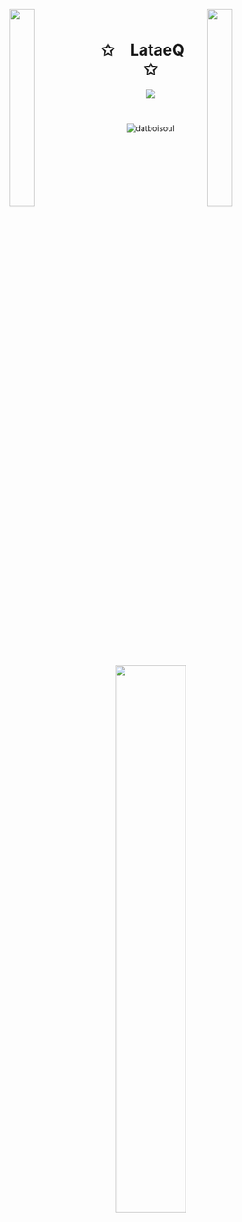 
<img align="left" src="https://user-images.githubusercontent.com/65187002/144930161-2f783401-8d27-4fdf-a2f7-cc0ba32f1f1f.gif" width="30%" style="display:inline;"><img align="right" src="https://user-images.githubusercontent.com/65187002/144930161-2f783401-8d27-4fdf-a2f7-cc0ba32f1f1f.gif" width="30%" style="display:inline;">
<br>

<p align="center">
    <h1 align="center">✩&emsp;LataeQ&emsp;✩</h1>
</p>

<p align="center">
    <img src="https://readme-typing-svg.herokuapp.com/?lines=Ayoooooooooooo;Welcome+to+my+profile+kub!;Have+a+look+around+kub!&font=Fira%20Code&color=%23D62F79&center=true&width=280&height=50">
</p>
<br>
<p align="center"> <img src="https://komarev.com/ghpvc/?username=datboisoul&label=Profile%20views&color=000000&style=flat" alt="datboisoul" /> </p>


<p align="center">
    <a href="https://github.com/DatboisouL"><img width="50%" src="https://github-readme-stats.vercel.app/api/top-langs/?username=DatboisouL&theme=dark&hide=html,css,cmake&layout=compact&langs_count=5&bg_color=101010&hide_title=true"></a>
